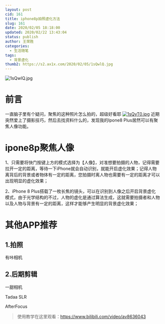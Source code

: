 ```yaml
---
layout: post
cid: 161
title: iphone8p拍照虚化方法
slug: 161
date: 2020/02/05 18:18:00
updated: 2020/02/22 13:43:04
status: publish
author: 王荣胜
categories: 
  - 生活随笔
tags: 
  - 背景虚化
thumb2: https://s2.ax1x.com/2020/02/05/1sQwlQ.jpg
---
```



<!--more-->
<img src="https://s2.ax1x.com/2020/02/05/1sQwlQ.jpg" alt="1sQwlQ.jpg" border="0" />

# 前言

一直脑子里有个疑问，聚焦的这种照片怎么拍的，超级好看耶
<a href="https://imgchr.com/i/1sQyT0"><img src="https://s2.ax1x.com/2020/02/05/1sQyT0.jpg" alt="1sQyT0.jpg" border="0" /></a>
近期突然爱上了摄影技巧，然后去找资料什么的，发现我的Ipone8 Plus居然可以有聚焦人像功能。

# ipone8p聚焦人像

1、只需要将快门按键上方的模式选择为【人像】，对准想要拍摄的人物，记得需要拉开一定的距离，等待一下iPhone就会自动识别，就能开启虚化效果；记得人物离背后的背景或者物体有一定的距离，您拍摄时离人物也需要有一定的距离才可以出现明显的虚化效果；

2、iPhone 8 Plus搭载了一枚长焦的镜头，可以在识别到人像之后开启背景虚化模式，由于光学结构的不过，人物的虚化是通过算法生成，这就需要拍摄者和人物以及人物与背景有一定的距离，这样才能够产生明显的背景虚化效果；
  
# 其他APP推荐

## 1.拍照

有咔相机

## 2.后期剪辑

一甜相机

Tadaa SLR

AfterFocus

> 使用教学在这里观看：https://www.bilibili.com/video/av8636043

